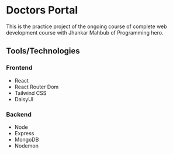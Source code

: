 # Doctors Portal

This is the practice project of the ongoing course of complete web development course with Jhankar Mahbub of Programming hero.

## Tools/Technologies

### Frontend

- React
- React Router Dom
- Tailwind CSS
- DaisyUI

### Backend

- Node
- Express
- MongoDB
- Nodemon
